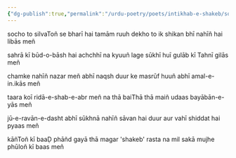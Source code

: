 ```yaml
---
{"dg-publish":true,"permalink":"/urdu-poetry/poets/intikhab-e-shakeb/socho-to-silva-ton-se-bhari-hai-tamam-ruuh/"}
---
```





socho to silvaToñ se bharī hai tamām ruuh
dekho to ik shikan bhī nahīñ hai libās meñ

sahrā kī būd-o-bāsh hai achchhī na kyuuñ lage
sūkhī huī gulāb kī Tahnī gilās meñ

chamke nahīñ nazar meñ abhī naqsh duur ke
masrūf huuñ abhī amal-e-in.ikās meñ

taara koī ridā-e-shab-e-abr meñ na thā
baiThā thā maiñ udaas bayābān-e-yās meñ

jū-e-ravān-e-dasht abhī sūkhnā nahīñ
sāvan hai duur aur vahī shiddat hai pyaas meñ

kāñToñ kī baaḌ phāñd gayā thā magar 'shakeb'
rasta na mil sakā mujhe phūloñ kī baas meñ
